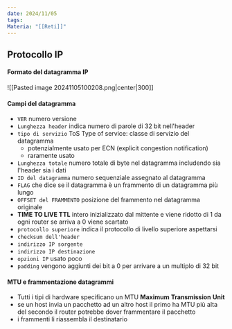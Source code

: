 ```yaml
---
date: 2024/11/05
tags: 
Materia: "[[Reti]]"
---
```

## Protocollo IP
#### Formato del datagramma IP
![[Pasted image 20241105100208.png|center|300]]
#### Campi del datagramma
- `VER` numero versione
- `Lunghezza header` indica numero di parole di 32 bit nell'header
- `tipo di servizio` ToS Type of service: classe di servizio del datagramma
	- potenzialmente usato per ECN (explicit congestion notification)
	- raramente usato
- `Lunghezza totale` numero totale di byte nel datagramma includendo sia l'header sia i dati 
- `ID del datagramma` numero sequenziale assegnato al datagramma
- `FLAG` che dice se il datagramma è un frammento di un datagramma più lungo
- `OFFSET del FRAMMENTO` posizione del frammento nel datagramma originale
- **TIME TO LIVE TTL** intero inizializzato dal mittente e viene ridotto di 1 da ogni router se arriva a 0 viene scartato
- `protocollo superiore` indica il protocollo di livello superiore aspettarsi 
- `checksum dell'header`
- `indirizzo IP sorgente`
- `indirizzo IP destinazione`
- `opzioni IP` usato poco
- `padding` vengono aggiunti dei bit a 0 per arrivare a un multiplo di 32 bit
#### MTU e frammentazione datagrammi
- Tutti i tipi di hardware specificano un MTU **Maximum** **Transmission** **Unit** 
- se un host invia un pacchetto ad un altro host il primo ha MTU più alta del secondo il router potrebbe dover frammentare il pacchetto 
- i frammenti li riassembla il destinatario